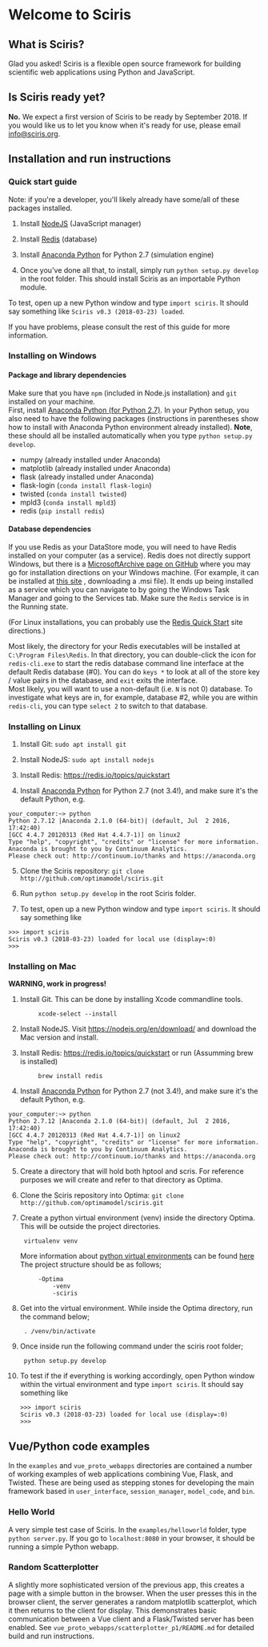 # Welcome to Sciris

## What is Sciris?

Glad you asked! Sciris is a flexible open source framework for building scientific web applications using Python and JavaScript.

## Is Sciris ready yet?

**No.** We expect a first version of Sciris to be ready by September 2018. If you would like us to let you know when it's ready for use, please email info@sciris.org.


## Installation and run instructions

### Quick start guide

Note: if you're a developer, you'll likely already have some/all of these packages installed.

1. Install [NodeJS](https://nodejs.org/en/download/) (JavaScript manager)

2. Install [Redis](https://redis.io/topics/quickstart) (database)

3. Install [Anaconda Python](https://www.anaconda.com/download/) for Python 2.7 (simulation engine)

4. Once you've done all that, to install, simply run `python setup.py develop` in the root folder. This should install Sciris as an importable Python module.

To test, open up a new Python window and type `import sciris`. It should say something like `Sciris v0.3 (2018-03-23) loaded`.

If you have problems, please consult the rest of this guide for more information.

### Installing on Windows

#### Package and library dependencies

Make sure that you have `npm` (included in Node.js installation) and `git` installed on your machine.  
First, install [Anaconda Python (for Python 2.7)](https://www.anaconda.com/download/). In your Python setup, you also need to have the following packages (instructions in parentheses show how to install with Anaconda Python environment already installed). **Note**, these should all be installed automatically when you type `python setup.py develop`.
* numpy (already installed under Anaconda)
* matplotlib (already installed under Anaconda)
* flask (already installed under Anaconda)
* flask-login (`conda install flask-login`)
* twisted (`conda install twisted`)
* mpld3 (`conda install mpld3`)
* redis (`pip install redis`)

#### Database dependencies

If you use Redis as your DataStore mode, you will need to have Redis installed
on your computer (as a service).  Redis does not directly support Windows,
but there is a [MicrosoftArchive page on GitHub](https://github.com/MicrosoftArchive/redis)
where you may go for installation directions on your Windows machine.
(For example, it can be installed at [this site](https://github.com/MicrosoftArchive/redis/releases)
, downloading a .msi file).  It
ends up being installed as a service which you can navigate to by going
the Windows Task Manager and going to the Services tab.  Make sure the `Redis`
service is in the Running state.

(For Linux installations, you can probably use the
[Redis Quick Start](https://redis.io/topics/quickstart) site directions.)

Most likely, the directory for your Redis executables will be installed at
`C:\Program Files\Redis`.  In that directory, you can double-click the icon
for `redis-cli.exe` to start the redis database command line interface at
the default Redis database (#0).  You can do `keys *` to look at all of the
store key / value pairs in the database, and `exit` exits the interface.  
Most likely, you will want to use a non-default (i.e. `N` is not 0)
database.  To investigate what keys are in, for example, database #2,
while you are within `redis-cli`, you can type `select 2` to switch to that
database.

### Installing on Linux

1. Install Git: `sudo apt install git`

2. Install NodeJS: `sudo apt install nodejs`

3. Install Redis: https://redis.io/topics/quickstart

4. Install [Anaconda Python](https://www.anaconda.com/download/) for Python 2.7 (not 3.4!), and make sure it's the default Python, e.g.
```
your_computer:~> python
Python 2.7.12 |Anaconda 2.1.0 (64-bit)| (default, Jul  2 2016, 17:42:40)
[GCC 4.4.7 20120313 (Red Hat 4.4.7-1)] on linux2
Type "help", "copyright", "credits" or "license" for more information.
Anaconda is brought to you by Continuum Analytics.
Please check out: http://continuum.io/thanks and https://anaconda.org
```

5. Clone the Sciris repository: `git clone http://github.com/optimamodel/sciris.git`

6. Run `python setup.py develop` in the root Sciris folder.

7. To test, open up a new Python window and type `import sciris`. It should say something like
```
>>> import sciris
Sciris v0.3 (2018-03-23) loaded for local use (display=:0)
>>>
```

### Installing on Mac

**WARNING, work in progress!**

1. Install Git. This can be done by installing Xcode commandline tools.

            xcode-select --install

2. Install NodeJS. Visit https://nodejs.org/en/download/ and download the Mac version and install.

3. Install Redis: https://redis.io/topics/quickstart or run (Assumming brew is installed)

            brew install redis

4. Install [Anaconda Python](https://www.anaconda.com/download/) for Python 2.7 (not 3.4!), and make sure it's the default Python, e.g.
```
your_computer:~> python
Python 2.7.12 |Anaconda 2.1.0 (64-bit)| (default, Jul  2 2016, 17:42:40)
[GCC 4.4.7 20120313 (Red Hat 4.4.7-1)] on linux2
Type "help", "copyright", "credits" or "license" for more information.
Anaconda is brought to you by Continuum Analytics.
Please check out: http://continuum.io/thanks and https://anaconda.org
```

5. Create a directory that will hold both hptool and scris. For reference purposes we will create and refer to that directory as Optima.

6. Clone the Sciris repository into Optima: `git clone http://github.com/optimamodel/sciris.git`

7. Create a python virtual environment (venv) inside the directory Optima. This will be outside the project directories.

        virtualenv venv

    More information about [python virtual environments](http://docs.python-guide.org/en/latest/dev/virtualenvs/) can be found [here](http://docs.python-guide.org/en/latest/dev/virtualenvs/)
   The project structure should be as follows;

            -Optima
                -venv
                -sciris

8. Get into the virtual environment. While inside the Optima directory, run the command below;

        . /venv/bin/activate

9. Once inside run the following command under the sciris root folder;

        python setup.py develop

10. To test if the if everything is working accordingly, open Python window within the virtual environment and type `import sciris`. It should say something like

        >>> import sciris
        Sciris v0.3 (2018-03-23) loaded for local use (display=:0)
        >>>


## Vue/Python code examples

In the `examples` and `vue_proto_webapps` directories are contained a number
of working examples of web applications combining Vue, Flask, and Twisted.
These are being used as stepping stones for developing the main framework
based in `user_interface`, `session_manager`, `model_code`, and `bin`.

### Hello World

A very simple test case of Sciris. In the `examples/helloworld` folder, type `python server.py`. If you go to `localhost:8080` in your browser, it should be running a simple Python webapp.

### Random Scatterplotter

A slightly more sophisticated version of the previous app, this creates a page with a simple button in the browser.  When the user
presses this in the browser client, the server generates a random matplotlib
scatterplot, which it then returns to the client for display.  This
demonstrates basic communication between a Vue client and a Flask/Twisted
server has been enabled.  See `vue_proto_webapps/scatterplotter_p1/README.md`
for detailed build and run instructions.
